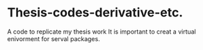 # Thesis-codes-derivative-etc.
A code to replicate my thesis work
It is important to creat a virtual enivorment for serval packages.
